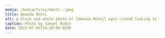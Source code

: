 ```yaml
---
media: /media/files/monti-.jpeg
title: Amanda Monti
alt: A black and white photo of [Amanda Monti] eyes closed looking to the sun?
caption: Photo by Samuel Budin
date: 2022-07-05T14:29:00-0500
---
```

